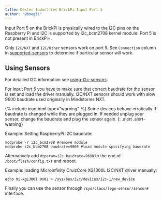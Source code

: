 ```yaml
---
title: Dexter Industries BrickPi Input Port 5
author: "@bmegli"
---
```


Input Port 5 on the BrickPi is physically wired to the I2C pins on the Raspberry Pi 
and I2C is supported by i2c_bcm2708 kernel module. Port 5 is not present in BrickPi+. 

Only `I2C/NXT` and `I2C/Other` sensors work on port 5. See `Connection` column 
in [supported-sensors] to determine if particular sensor will work.

## Using Sensors 

For detailed I2C information see [using-i2c-sensors]. 

For Input Port 5 you have to make sure that correct baudrate for the sensor is set 
and load the driver manually. I2C/NXT sensors should work with slow 9600 baudrate 
used originally in Mindstorms NXT.

{% include icon.html type="warning" %}
Some devices behave erratically if baudrate is changed while they are plugged in. 
If needed unplug your sensor, change the baudrate and plug the sensor again.
{: .alert .alert-warning}

Example: Setting RaspberryPi I2C baudrate:

    modprobe -r i2c_bcm2708 #remove module
    modprobe i2c_bcm2708 baudrate=9600 #load module specifying baudrate


Alternatively add `dtparam=i2c_baudrate=9600` to the end of `/boot/flash/config.txt` and reboot.

Example: loading Microinfinity CruizCore XG1300L I2C/NXT driver manually:

    echo mi-xg1300l 0x01 > /sys/bus/i2c/devices/i2c-1/new_device 

Finally you can use the sensor through `/sys/class/lego-sensor/sensor#` interface.
	
[using-i2c-sensors]: /docs/sensors/using-i2c-sensors
[supported-sensors]: /docs/sensors#supported-sensors
